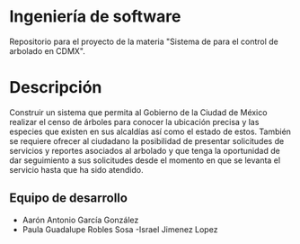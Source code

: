 # Ingeniería de software
Repositorio para el proyecto de la materia "Sistema de para el control de arbolado en CDMX".

# Descripción
Construir un sistema que permita al Gobierno de la Ciudad de México realizar el censo de árboles para conocer la ubicación precisa y las especies que existen en sus alcaldías así como el estado de estos. También se requiere ofrecer al ciudadano la posibilidad de presentar solicitudes de servicios y reportes asociados al arbolado y que tenga la oportunidad de dar seguimiento a sus solicitudes desde el momento en que se levanta el servicio hasta que ha sido atendido.

## Equipo de desarrollo 
- Aarón Antonio García González
- Paula Guadalupe Robles Sosa
-Israel Jimenez Lopez
